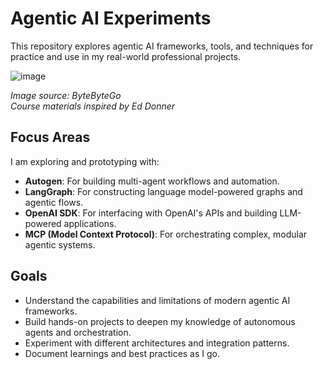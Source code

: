 # Agentic AI Experiments

This repository explores agentic AI frameworks, tools, and techniques for practice and use in my real-world professional projects.

![image](https://github.com/user-attachments/assets/a9eb8672-0939-47aa-b653-a71eab2aea6f)

*Image source: ByteByteGo*<br>
*Course materials inspired by Ed Donner*

## Focus Areas

I am exploring and prototyping with:
- **Autogen**: For building multi-agent workflows and automation.
- **LangGraph**: For constructing language model-powered graphs and agentic flows.
- **OpenAI SDK**: For interfacing with OpenAI's APIs and building LLM-powered applications.
- **MCP (Model Context Protocol)**: For orchestrating complex, modular agentic systems.

## Goals
- Understand the capabilities and limitations of modern agentic AI frameworks.
- Build hands-on projects to deepen my knowledge of autonomous agents and orchestration.
- Experiment with different architectures and integration patterns.
- Document learnings and best practices as I go.
